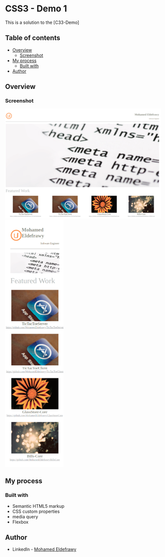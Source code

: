 # CSS3 - Demo 1

This is a solution to the [C33-Demo]

## Table of contents

- [Overview](#overview)
    - [Screenshot](#screenshot)
- [My process](#my-process)
    - [Built with](#built-with)
- [Author](#author)

## Overview

### Screenshot

![](./images/Desktop-view.png)
![](./images/Mobile-view.png)

## My process

### Built with

- Semantic HTML5 markup
- CSS custom properties
- media query
- Flexbox

## Author

- LinkedIn - [Mohamed Eldefrawy](https://www.linkedin.com/in/mohamedeldefrawy/)
